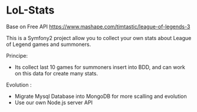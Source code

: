 LoL-Stats
=========

Base on Free API https://www.mashape.com/timtastic/league-of-legends-3

This is a Symfony2 project allow you to collect your own stats about League of Legend games and summoners.


Principe: 

 - Its collect last 10 games for summoners insert into BDD, and can work on this data for create many stats.



Evolution : 
 - Migrate Mysql Database into MongoDB for more scalling and evolution
 - Use our own Node.js server API
